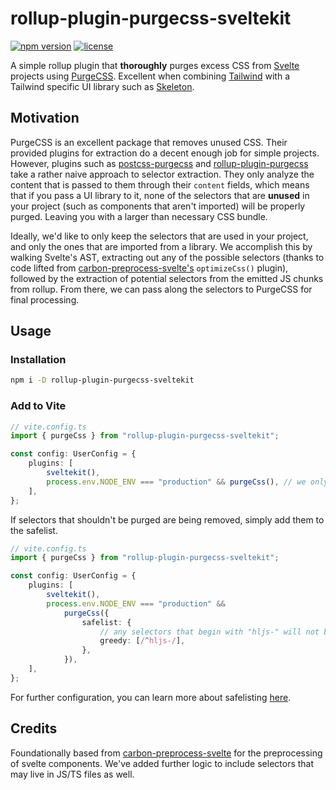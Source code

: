 # rollup-plugin-purgecss-sveltekit

[![npm version](https://img.shields.io/npm/v/rollup-plugin-purgecss-sveltekit?logo=npm&color=cb3837)](https://www.npmjs.com/package/rollup-plugin-purgecss-sveltekit)
[![license](https://img.shields.io/badge/license-MIT-%23bada55)](https://github.com/AdrianGonz97/rollup-plugin-purgecss-sveltekit/blob/main/LICENSE)

A simple rollup plugin that **thoroughly** purges excess CSS from [Svelte](https://svelte.dev/) projects using [PurgeCSS](https://purgecss.com/). Excellent when combining [Tailwind](https://tailwindcss.com/) with a Tailwind specific UI library such as [Skeleton](https://skeleton.dev).

## Motivation

PurgeCSS is an excellent package that removes unused CSS. Their provided plugins for extraction do a decent enough job for simple projects. However, plugins such as [postcss-purgecss](https://github.com/FullHuman/purgecss/tree/main/packages/postcss-purgecss) and [rollup-plugin-purgecss](https://github.com/FullHuman/purgecss/tree/main/packages/rollup-plugin-purgecss) take a rather naive approach to selector extraction. They only analyze the content that is passed to them through their `content` fields, which means that if you pass a UI library to it, none of the selectors that are **unused** in your project (such as components that aren't imported) will be properly purged. Leaving you with a larger than necessary CSS bundle.

Ideally, we'd like to only keep the selectors that are used in your project, and only the ones that are imported from a library. We accomplish this by walking Svelte's AST, extracting out any of the possible selectors (thanks to code lifted from [carbon-preprocess-svelte's](https://github.com/carbon-design-system/carbon-preprocess-svelte) `optimizeCss()` plugin), followed by the extraction of potential selectors from the emitted JS chunks from rollup. From there, we can pass along the selectors to PurgeCSS for final processing.

## Usage

### Installation

```bash
npm i -D rollup-plugin-purgecss-sveltekit
```

### Add to Vite

```ts
// vite.config.ts
import { purgeCss } from "rollup-plugin-purgecss-sveltekit";

const config: UserConfig = {
	plugins: [
		sveltekit(),
		process.env.NODE_ENV === "production" && purgeCss(), // we only want it to run in production
	],
};
```

If selectors that shouldn't be purged are being removed, simply add them to the safelist.

```ts
// vite.config.ts
import { purgeCss } from "rollup-plugin-purgecss-sveltekit";

const config: UserConfig = {
	plugins: [
		sveltekit(),
		process.env.NODE_ENV === "production" &&
			purgeCss({
				safelist: {
					// any selectors that begin with "hljs-" will not be purged
					greedy: [/^hljs-/],
				},
			}),
	],
};
```
For further configuration, you can learn more about safelisting [here](https://purgecss.com/configuration.html).

## Credits

Foundationally based from [carbon-preprocess-svelte](https://github.com/carbon-design-system/carbon-preprocess-svelte) for the preprocessing of svelte components. We've added further logic to include selectors that may live in JS/TS files as well.
